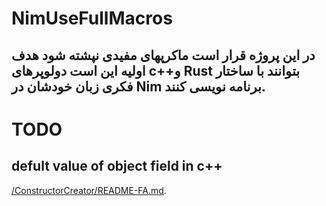 # NimUseFullMacros
## در این پروژه قرار است ماکرپهای مفیدی نپشته شود  هدف اولیه این است دولوپرهای c++و Rust  بتوانند با ساختار فکری زبان خودشان در Nim برنامه نویسی کنند.


# TODO
## defult value of object field in c++
 [/ConstructorCreator/README-FA.md](/ConstructorCreator/README-FA.md).
